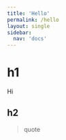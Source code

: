 ```yaml
---
title: 'Hello'
permalink: /hello
layout: single
sidebar:
  nav: 'docs'
---
```


# h1

Hi

## h2

> quote
